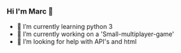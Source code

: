 ### Hi I'm Marc :wave:
- 🌱 I’m currently learning python 3
- 🔭 I’m currently working on a 'Small-multiplayer-game'
- 🤔 I’m looking for help with API's and html

<!--
**corpm014/corpm014** is a ✨ _special_ ✨ repository because its `README.md` (this file) appears on your GitHub profile.



- 🌱 I’m currently learning python 3
- 👯 I’m looking to collaborate on ...

- 💬 Ask me about ...
- 📫 How to reach me: ...
- 😄 Pronouns: ...
- ⚡ Fun fact: ...

